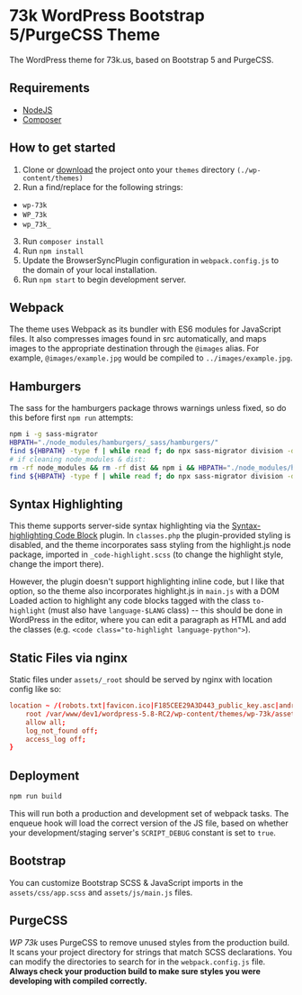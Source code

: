# 73k WordPress Bootstrap 5/PurgeCSS Theme
The WordPress theme for 73k.us, based on Bootstrap 5 and PurgeCSS.

## Requirements
- [NodeJS](https://nodejs.org)
- [Composer](https://getcomposer.org)

## How to get started
1. Clone or [download](https://github.com/apiontek/wp-73k/archive/refs/heads/master.zip "Download the WP 73k Zip") the project onto your `themes` directory `(./wp-content/themes)`
2. Run a find/replace for the following strings:
- `wp-73k`
- `WP_73k`
- `wp_73k_`
3. Run `composer install`
4. Run `npm install` 
5. Update the BrowserSyncPlugin configuration in `webpack.config.js` to the domain of your local installation.
6. Run `npm start` to begin development server.

## Webpack
The theme uses Webpack as its bundler with ES6 modules for JavaScript files. It also compresses images found in src automatically, and maps images to the appropriate destination through the `@images` alias. For example, `@images/example.jpg` would be compiled to `../images/example.jpg`.

## Hamburgers

The sass for the hamburgers package throws warnings unless fixed, so do this before first `npm run` attempts:

```bash
npm i -g sass-migrator
HBPATH="./node_modules/hamburgers/_sass/hamburgers/"
find ${HBPATH} -type f | while read f; do npx sass-migrator division -d ${f}; done
# if cleaning node_modules & dist:
rm -rf node_modules && rm -rf dist && npm i && HBPATH="./node_modules/hamburgers/_sass/hamburgers/"
find ${HBPATH} -type f | while read f; do npx sass-migrator division -d ${f}; done
```

## Syntax Highlighting

This theme supports server-side syntax highlighting via the [Syntax-highlighting Code Block](https://wordpress.org/plugins/syntax-highlighting-code-block/) plugin. In `classes.php` the plugin-provided styling is disabled, and the theme incorporates sass styling from the highlight.js node package, imported in `_code-highlight.scss` (to change the highlight style, change the import there).

However, the plugin doesn't support highlighting inline code, but I like that option, so the theme also incorporates highlight.js in `main.js` with a DOM Loaded action to highlight any code blocks tagged with the class `to-highlight` (must also have `language-$LANG` class) -- this should be done in WordPress in the editor, where you can edit a paragraph as HTML and add the classes (e.g. `<code class="to-highlight language-python">`).

## Static Files via nginx

Static files under `assets/_root` should be served by nginx with location config like so:

```conf
location ~ /(robots.txt|favicon.ico|F185CEE29A3D443_public_key.asc|android-chrome-192x192.png|android-chrome-512x512.png|browserconfig.xml|keybase.txt|mstile-150x150.png|qpalpha.jpg|thatsjotuncock.gif|vpalpha.jpg) {
    root /var/www/dev1/wordpress-5.8-RC2/wp-content/themes/wp-73k/assets/_root/;
    allow all;
    log_not_found off;
    access_log off;
}
```

## Deployment 
```bash
npm run build
```
This will run both a production and development set of webpack tasks. The enqueue hook will load the correct version of the JS file, based on whether your development/staging server's `SCRIPT_DEBUG` constant is set to `true`.

## Bootstrap
You can customize Bootstrap SCSS & JavaScript imports in the `assets/css/app.scss` and `assets/js/main.js` files.

## PurgeCSS
*WP 73k* uses PurgeCSS to remove unused styles from the production build. It scans your project directory for strings that match SCSS declarations. You can modify the directories to search for in the `webpack.config.js` file. **Always check your production build to make sure styles you were developing with compiled correctly.**
